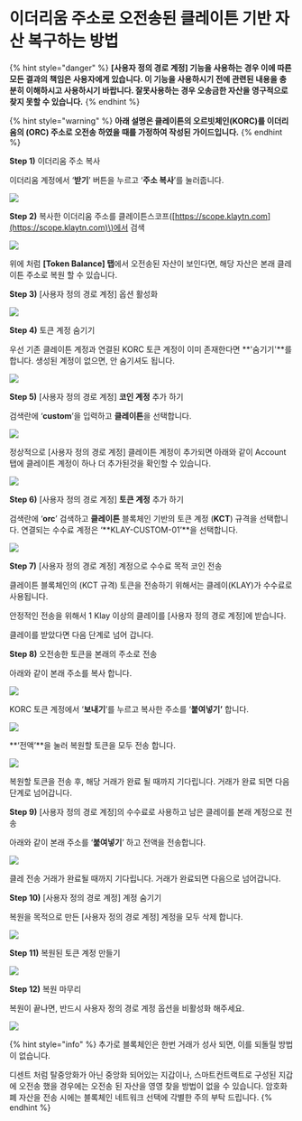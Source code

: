 # 이더리움 주소로 오전송된 클레이튼 기반 자산 복구하는 방법

{% hint style="danger" %}
**\[사용자 정의 경로 계정\] 기능을 사용하는 경우 이에 따른 모든 결과의 책임은 사용자에게 있습니다. 이 기능을 사용하시기 전에 관련된 내용을 충분히 이해하시고 사용하시기 바랍니다. 잘못사용하는 경우 오송금한 자산을 영구적으로 찾지 못할 수 있습니다.**
{% endhint %}

{% hint style="warning" %}
**아래 설명은 클레이튼의 오르빗체인\(KORC\)를 이더리움의 \(ORC\) 주소로 오전송 하였을 때를 가정하여 작성된 가이드입니다.** 
{% endhint %}

**Step 1\)** 이더리움 주소 복사

이더리움 계정에서 ‘**받기**’ 버튼을 누르고 ‘**주소 복사**’를 눌러줍니다.

![](../../../.gitbook/assets/16%20%281%29.png)

**Step 2\)** 복사한 이더리움 주소를 클레이튼스코프\([https://scope.klaytn.com](https://scope.klaytn.com)\)에서 검색

![](../../../.gitbook/assets/12%20%283%29.png)

위에 처럼 **\[Token Balance\] 탭**에서 오전송된 자산이 보인다면, 해당 자산은 본래 클레이튼 주소로 복원 할 수 있습니다.

**Step 3\)** \[사용자 정의 경로 계정\] 옵션 활성화

![](https://cdn-images-1.medium.com/max/800/1*HYmxDf23e44kq9OO55Napg.png)

**Step 4\)** 토큰 계정 숨기기

우선 기존 클레이튼 계정과 연결된 KORC 토큰 계정이 이미 존재한다면 **'숨기기'**를 합니다. 생성된 계정이 없으면, 안 숨기셔도 됩니다.

![](../../../.gitbook/assets/1%20%288%29.png)

**Step 5\)** \[사용자 정의 경로 계정\] **코인 계정** 추가 하기

검색란에 ‘**custom**’을 입력하고 **클레이튼**을 선택합니다.

![](../../../.gitbook/assets/2%20%288%29.png)

정상적으로 \[사용자 정의 경로 계정\] 클레이튼 계정이 추가되면 아래와 같이 Account탭에 클레이튼 계정이 하나 더 추가된것을 확인할 수 있습니다.

![](../../../.gitbook/assets/3%20%287%29.png)

**Step 6\)** \[사용자 정의 경로 계정\] **토큰 계정** 추가 하기

검색란에 ‘**orc**’ 검색하고 **클레이튼** 블록체인 기반의 토큰 계정 \(**KCT**\) 규격을 선택합니다. 연결되는 수수료 계정은 ‘**KLAY-CUSTOM-01’**을 선택합니다.

![](../../../.gitbook/assets/4%20%284%29.png)

**Step 7\)** \[사용자 정의 경로 계정\] 계정으로 수수료 목적 코인 전송

클레이튼 블록체인의 \(KCT 규격\) 토큰을 전송하기 위해서는 클레이\(KLAY\)가 수수료로 사용됩니다.

안정적인 전송을 위해서 1 Klay 이상의 클레이를 \[사용자 정의 경로 계정\]에 받습니다.

클레이를 받았다면 다음 단계로 넘어 갑니다.

**Step 8\)** 오전송한 토큰을 본래의 주소로 전송

아래와 같이 본래 주소를 복사 합니다.

![](../../../.gitbook/assets/6%20%283%29.png)

KORC 토큰 계정에서 ‘**보내기**’를 누르고 복사한 주소를 ‘**붙여넣기’** 합니다.

![](../../../.gitbook/assets/7%20%283%29.png)

**‘전액’**을 눌러 복원할 토큰을 모두 전송 합니다.

![](../../../.gitbook/assets/8%20%283%29.png)

복원할 토큰을 전송 후, 해당 거래가 완료 될 때까지 기다립니다. 거래가 완료 되면 다음 단계로 넘어갑니다.

**Step 9\)** \[사용자 정의 경로 계정\]의 수수료로 사용하고 남은 클레이를 본래 계정으로 전송

아래와 같이 본래 주소를 ‘**붙여넣기**’ 하고 전액을 전송합니다.

![](../../../.gitbook/assets/9%20%283%29.png)

클레 전송 거래가 완료될 때까지 기다립니다. 거래가 완료되면 다음으로 넘어갑니다.

**Step 10\)** \[사용자 정의 경로 계정\] 계정 숨기기

복원을 목적으로 만든 \[사용자 정의 경로 계정\] 계정을 모두 삭제 합니다. 

![](../../../.gitbook/assets/10%20%283%29.png)

**Step 11\)** 복원된 토큰 계정 만들기

![](../../../.gitbook/assets/11%20%283%29.png)

**Step 12\)** 복원 마무리

복원이 끝나면, 반드시 사용자 정의 경로 계정 옵션을 비활성화 해주세요.

![](https://cdn-images-1.medium.com/max/800/1*pGt0yyeEYxIN-tjTJeD0wg.png)

{% hint style="info" %}
추가로 블록체인은 한번 거래가 성사 되면, 이를 되돌릴 방법이 없습니다.

디센트 처럼 탈중앙화가 아닌 중앙화 되어있는 지갑이나, 스마트컨트랙트로 구성된 지갑에 오전송 했을 경우에는 오전송 된 자산을 영영 찾을 방법이 없을 수 있습니다. 암호화폐 자산을 전송 시에는 블록체인 네트워크 선택에 각별한 주의 부탁 드립니다.
{% endhint %}

